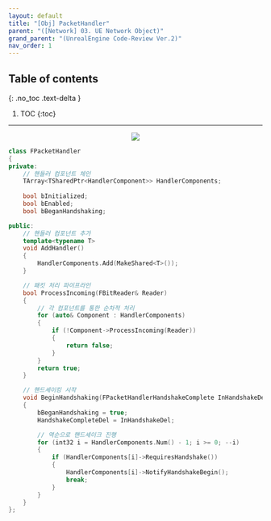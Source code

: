 ```yaml
---
layout: default
title: "[Obj] PacketHandler"
parent: "([Network] 03. UE Network Object)"
grand_parent: "(UnrealEngine Code-Review Ver.2)"
nav_order: 1
---
```


## Table of contents
{: .no_toc .text-delta }

1. TOC
{:toc}

---

<p align="center">
  <img src="https://taehyungs-programming-blog.github.io/blog/assets/images/unreal/network/obj/5_1.png"/>
</p>

```cpp
class FPacketHandler
{
private:
    // 핸들러 컴포넌트 체인
    TArray<TSharedPtr<HandlerComponent>> HandlerComponents;
    
    bool bInitialized;
    bool bEnabled;
    bool bBeganHandshaking;

public:
    // 핸들러 컴포넌트 추가
    template<typename T>
    void AddHandler()
    {
        HandlerComponents.Add(MakeShared<T>());
    }

    // 패킷 처리 파이프라인
    bool ProcessIncoming(FBitReader& Reader)
    {
        // 각 컴포넌트를 통한 순차적 처리
        for (auto& Component : HandlerComponents)
        {
            if (!Component->ProcessIncoming(Reader))
            {
                return false;
            }
        }
        return true;
    }

    // 핸드셰이킹 시작
    void BeginHandshaking(FPacketHandlerHandshakeComplete InHandshakeDel)
    {
        bBeganHandshaking = true;
        HandshakeCompleteDel = InHandshakeDel;

        // 역순으로 핸드셰이크 진행
        for (int32 i = HandlerComponents.Num() - 1; i >= 0; --i)
        {
            if (HandlerComponents[i]->RequiresHandshake())
            {
                HandlerComponents[i]->NotifyHandshakeBegin();
                break;
            }
        }
    }
};
```

